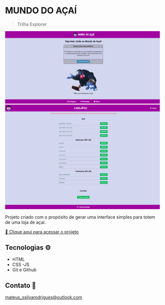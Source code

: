 # MUNDO DO AÇAÍ
> Trilha Explorer

![preview](./.github/index.png)
![preview](./.github/cardapio.png)

Projeto criado com o propósito de gerar uma interface simples para totem de uma loja de açaí.

[🔗 Clique aqui para acessar o projeto](https://mateusrodriguees.github.io/mundo-acai/)

## Tecnologias ⚙️ 

- HTML
- CSS
-JS
- Git e Github

## Contato 📱

mateus_ssilvarodrigues@outlook.com

